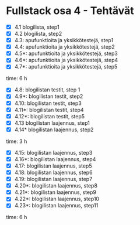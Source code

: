 # Fullstack osa 4 - Tehtävät

- [x] 4.1 blogilista, step1
- [x] 4.2 blogilista, step2
- [x] 4.3: apufunktioita ja yksikkötestejä, step1
- [x] 4.4: apufunktioita ja yksikkötestejä, step2
- [x] 4.5*: apufunktioita ja yksikkötestejä, step3
- [x] 4.6*: apufunktioita ja yksikkötestejä, step4
- [x] 4.7*: apufunktioita ja yksikkötestejä, step5

time: 6 h

- [x] 4.8: blogilistan testit, step 1
- [x] 4.9*: blogilistan testit, step2
- [x] 4.10: blogilistan testit, step3
- [x] 4.11*: blogilistan testit, step4
- [x] 4.12*: blogilistan testit, step5
- [x] 4.13 blogilistan laajennus, step1
- [x] 4.14* blogilistan laajennus, step2

time: 3 h

- [x] 4.15: blogilistan laajennus, step3
- [x] 4.16*: blogilistan laajennus, step4
- [x] 4.17: blogilistan laajennus, step5
- [x] 4.18: blogilistan laajennus, step6
- [x] 4.19: blogilistan laajennus, step7
- [x] 4.20*: blogilistan laajennus, step8
- [x] 4.21*: blogilistan laajennus, step9
- [x] 4.22*: blogilistan laajennus, step10
- [x] 4.23*: blogilistan laajennus, step11

time: 6 h
